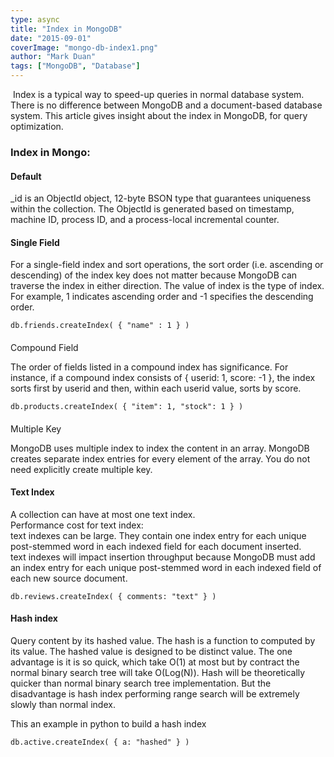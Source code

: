 ```yaml
---
type: async
title: "Index in MongoDB"
date: "2015-09-01"
coverImage: "mongo-db-index1.png"
author: "Mark Duan"
tags: ["MongoDB", "Database"]
---
```


 Index is a typical way to speed-up queries in normal database system. There is no difference between MongoDB and a document-based database system. This article gives insight about the index in MongoDB, for query optimization.

### Index in Mongo:

#### Default

\_id is an ObjectId object, 12-byte BSON type that guarantees uniqueness within the collection. The ObjectId is generated based on timestamp, machine ID, process ID, and a process-local incremental counter.

#### Single Field

For a single-field index and sort operations, the sort order (i.e. ascending or descending) of the index key does not matter because MongoDB can traverse the index in either direction. The value of index is the type of index. For example, 1 indicates ascending order and -1 specifies the descending order.

```
db.friends.createIndex( { "name" : 1 } )
```
####   
Compound Field

The order of fields listed in a compound index has significance. For instance, if a compound index consists of { userid: 1, score: -1 }, the index sorts first by userid and then, within each userid value, sorts by score.

```
db.products.createIndex( { "item": 1, "stock": 1 } )
```

####   
Multiple Key

MongoDB uses multiple index to index the content in an array. MongoDB creates separate index entries for every element of the array. You do not need explicitly create multiple key.

#### Text Index

A collection can have at most one text index.  
Performance cost for text index:  
text indexes can be large. They contain one index entry for each unique post-stemmed word in each indexed field for each document inserted.  
text indexes will impact insertion throughput because MongoDB must add an index entry for each unique post-stemmed word in each indexed field of each new source document.

```
db.reviews.createIndex( { comments: "text" } )
```
#### Hash index

Query content by its hashed value. The hash is a function to computed by its value. The hashed value is designed to be distinct value. The one advantage is it is so quick, which take O(1) at most but by contract the normal binary search tree will take O(Log(N)). Hash will be theoretically quicker than normal binary search tree implementation. But the disadvantage is hash index performing range search will be extremely slowly than normal index.

This an example in python to build a hash index

```
db.active.createIndex( { a: "hashed" } )
```
